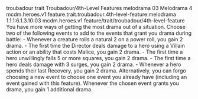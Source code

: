<ability>
  <metadata>
    <class>troubadour</class>
    <feature_type>trait</feature_type>
    <file_dpath>Troubadour/4th-Level Features</file_dpath>
    <item_id>melodrama</item_id>
    <item_index>03</item_index>
    <item_name>Melodrama</item_name>
    <level>4</level>
    <scc>mcdm.heroes.v1:feature.trait.troubadour.4th-level-feature:melodrama</scc>
    <scdc>1.1.1:6.1.3.10:03</scdc>
    <source>mcdm.heroes.v1</source>
    <type>feature/trait/troubadour/4th-level-feature</type>
  </metadata>
  <effects>
    <effect type="mundane">You have more ways of getting the most drama out of a situation. Choose two of the following events to add to the events that grant you drama during battle:
- Whenever a creature rolls a natural 2 on a power roll, you gain 2 drama.
- The first time the Director deals damage to a hero using a Villain action or an ability that costs Malice, you gain 2 drama.
- The first time a hero unwillingly falls 5 or more squares, you gain 2 drama.
- The first time a hero deals damage with 3 surges, you gain 2 drama.
- Whenever a hero spends their last Recovery, you gain 2 drama.
Alternatively, you can forgo choosing a new event to choose one event you already have (including an event gained with this feature). Whenever the chosen event grants you drama, you gain 1 additional drama.</effect>
  </effects>
</ability>
